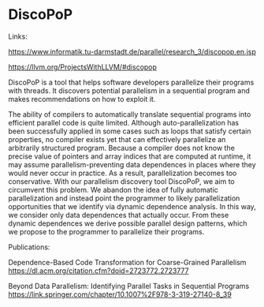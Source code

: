 # DiscoPoP
Links:

https://www.informatik.tu-darmstadt.de/parallel/research_3/discopop.en.jsp

https://llvm.org/ProjectsWithLLVM/#discopop

DiscoPoP is a tool that helps software developers parallelize their programs with threads. It discovers potential parallelism in a sequential program and makes recommendations on how to exploit it.

The ability of compilers to automatically translate sequential programs into efficient parallel code is quite limited. Although auto-parallelization has been successfully applied in some cases such as loops that satisfy certain properties, no compiler exists yet that can effectively parallelize an arbitrarily structured program. Because a compiler does not know the precise value of pointers and array indices that are computed at runtime, it may assume parallelism-preventing data dependences in places where they would never occur in practice. As a result, parallelization becomes too conservative. With our parallelism discovery tool DiscoPoP, we aim to circumvent this problem. We abandon the idea of fully automatic parallelization and instead point the programmer to likely parallelization opportunities that we identify via dynamic dependence analysis. In this way, we consider only data dependences that actually occur. From these dynamic dependences we derive possible parallel design patterns, which we propose to the programmer to parallelize their programs.

Publications:

Dependence-Based Code Transformation for Coarse-Grained Parallelism
https://dl.acm.org/citation.cfm?doid=2723772.2723777

Beyond Data Parallelism: Identifying Parallel Tasks in Sequential Programs 
https://link.springer.com/chapter/10.1007%2F978-3-319-27140-8_39
